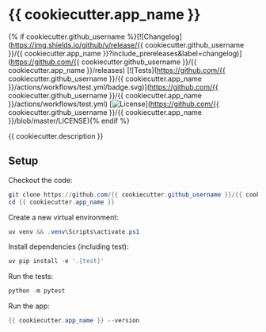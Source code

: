 # {{ cookiecutter.app_name }}

{% if cookiecutter.github_username %}[![Changelog](https://img.shields.io/github/v/release/{{ cookiecutter.github_username }}/{{ cookiecutter.app_name }}?include_prereleases&label=changelog)](https://github.com/{{ cookiecutter.github_username }}/{{ cookiecutter.app_name }}/releases)
[![Tests](https://github.com/{{ cookiecutter.github_username }}/{{ cookiecutter.app_name }}/actions/workflows/test.yml/badge.svg)](https://github.com/{{ cookiecutter.github_username }}/{{ cookiecutter.app_name }}/actions/workflows/test.yml)
[![License](https://img.shields.io/badge/license-Apache%202.0-blue.svg)](https://github.com/{{ cookiecutter.github_username }}/{{ cookiecutter.app_name }}/blob/master/LICENSE){% endif %}

{{ cookiecutter.description }}

## Setup

Checkout the code:
```powershell
git clone https://github.com/{{ cookiecutter.github_username }}/{{ cookiecutter.app_name }}.git
cd {{ cookiecutter.app_name }}
```

Create a new virtual environment:
```powershell
uv venv && .venv\Scripts\activate.ps1
```

Install dependencies (including test):
```powershell
uv pip install -e '.[test]'
```

Run the tests:
```powershell
python -m pytest
```

Run the app:
```powershell
{{ cookiecutter.app_name }} --version
```
